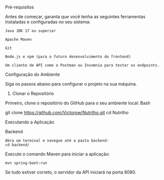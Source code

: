 Pré-requisitos

Antes de começar, garanta que você tenha as seguintes ferramentas instaladas e configuradas no seu sistema:

    Java JDK 17 ou superior

    Apache Maven

    Git

    Node.js e npm (para o futuro desenvolvimento do frontend)

    Um cliente de API como o Postman ou Insomnia para testar os endpoints.

Configuração do Ambiente

Siga os passos abaixo para configurar o projeto na sua máquina.

1. Clonar o Repositório

Primeiro, clone o repositório do GitHub para o seu ambiente local:
Bash

git clone https://github.com/Victorow/Nutrilho.git
cd Nutrilho
   

Executando a Aplicação

Backend

    Abra um terminal e navegue até a pasta backend:
    cd backend/
    

Execute o comando Maven para iniciar a aplicação:


    mvn spring-boot:run
    
    
Se tudo estiver correto, o servidor da API iniciará na porta 8080.
